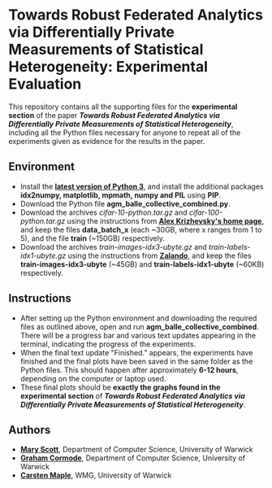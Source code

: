 # Towards Robust Federated Analytics via Differentially Private Measurements of Statistical Heterogeneity: Experimental Evaluation

This repository contains all the supporting files for the **experimental section** of the paper **_Towards Robust Federated Analytics via Differentially Private Measurements of Statistical Heterogeneity_**, including all the Python files necessary for anyone to repeat all of the experiments given as evidence for the results in the paper.

## Environment

- Install the [**latest version of Python 3**](https://www.python.org/downloads/), and install the additional packages **idx2numpy, matplotlib, mpmath, numpy and PIL** using **PIP**.
- Download the Python file **agm_balle_collective_combined.py**.
- Download the archives *cifar-10-python.tar.gz* and *cifar-100-python.tar.gz* using the instructions from [**Alex Krizhevsky's home page**](https://www.cs.toronto.edu/~kriz/cifar.html), and keep the files **data_batch_x** (each ~30GB, where x ranges from 1 to 5), and the file **train** (~150GB) respectively.
- Download the archives *train-images-idx3-ubyte.gz* and *train-labels-idx1-ubyte.gz* using the instructions from [**Zalando**](https://github.com/zalandoresearch/fashion-mnist), and keep the files **train-images-idx3-ubyte** (~45GB) and **train-labels-idx1-ubyte** (~60KB) respectively.

## Instructions

- After setting up the Python environment and downloading the required files as outlined above, open and run **agm_balle_collective_combined**. There will be a progress bar and various text updates appearing in the terminal, indicating the progress of the experiments.
- When the final text update "Finished." appears, the experiments have finished and the final plots have been saved in the same folder as the Python files. This should happen after approximately **6-12 hours**, depending on the computer or laptop used.
- These final plots should be **exactly the graphs found in the experimental section** of **_Towards Robust Federated Analytics via Differentially Private Measurements of Statistical Heterogeneity_**.

## Authors

- **[Mary Scott](https://mary-python.github.io/)**, Department of Computer Science, University of Warwick
- **[Graham Cormode](http://dimacs.rutgers.edu/~graham/)**, Department of Computer Science, University of Warwick
- **[Carsten Maple](https://warwick.ac.uk/fac/sci/wmg/people/profile/?wmgid=1102)**, WMG, University of Warwick
